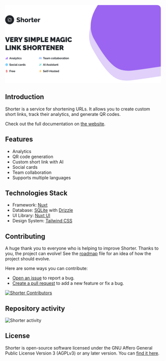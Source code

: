 <a href="https://github.com/hywax/shorter">
  <picture>
    <source media="(prefers-color-scheme: dark)" srcset="https://raw.githubusercontent.com/hywax/shorter/main/.github/static/cover-dark.png">
    <img alt="Shorter" src="https://raw.githubusercontent.com/hywax/shorter/main/.github/static/cover-light.png">
  </picture>
</a>

## Introduction

Shorter is a service for shortening URLs. It allows you to create custom short links, track their analytics, and generate QR codes.

Check out the full documentation on [the website](https://shorter.hywax.space/).

## Features

- Analytics
- QR code generation
- Custom short link with AI
- Social cards 
- Team collaboration
- Supports multiple languages

## Technologies Stack

- Framework: [Nuxt](https://nuxt.com/)
- Database: [SQLite](https://www.sqlite.org/index.html) with [Drizzle](https://orm.drizzle.team/)
- UI Library: [Nuxt UI](https://ui.nuxt.com/)
- Design System: [Tailwind CSS](https://tailwindcss.com/)

## Contributing

A huge thank you to everyone who is helping to improve Shorter. Thanks to you, the project can evolve! See the [roadmap](./ROADMAP.md) file for an idea of how the project should evolve.

Here are some ways you can contribute:

- [Open an issue](https://github.com/hywax/shorter/issues/new/choose) to report a bug.
- [Create a pull request](https://github.com/hywax/shorter/compare) to add a new feature or fix a bug.

<a href="https://github.com/hywax/shorter/graphs/contributors">
  <img src="https://contrib.rocks/image?repo=hywax/shorter" alt="Shorter Contributors" />
</a>

## Repository activity

![Shorter activity](https://repobeats.axiom.co/api/embed/2e44c212ba5f9e363d3b7ef3886fc5ba5d4ef011.svg)

## License

Shorter is open-source software licensed under the GNU Affero General Public License Version 3 (AGPLv3) or any later version. You can [find it here](https://github.com/hywax/shorter/blob/main/LICENSE.md).
